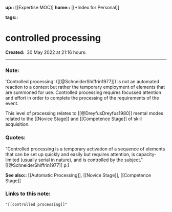 **up::** [[Expertise MOC]]
**home::** [[+Index for Personal]]

**tags::** 

# controlled processing

**Created:**  30 May 2022 at  21:16 hours.

___
### Note:
'Controlled processing' ([[@SchneiderShiffrin1977]]) is not an  automated reaction to a context but rather the temporary employment of elements that are summoned for use. Controlled processing requires focussed attention and effort in order to complete the processing of the requirements of the event.

This level of processing relates to [[@DreyfusDreyfus1980]] mental  modes related to the [[Novice Stage]] and [[Competence Stage]] of skill acquisition.

### Quotes:
"Controlled processing is a temporary activation of a sequence of elements that can be set up quickly and easily but requires attention, is capacity-limited (usually serial in nature), and is controlled by the subject." [[@SchneiderShiffrin1977]] p.1

**See also::** [[Automatic Processing]], [[Novice Stage]], [[Competence Stage]]

### Links to this note:
```query
"[[controlled processing]]"
```


